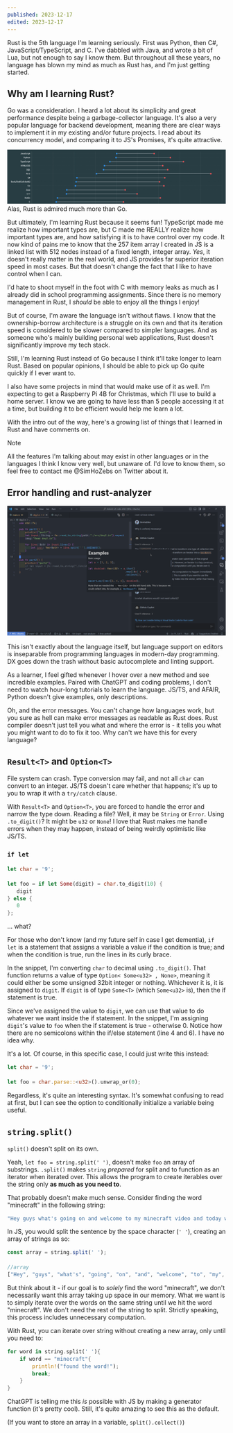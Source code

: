 ```yaml
---
published: 2023-12-17
edited: 2023-12-17
---
```


Rust is the 5th language I'm learning seriously. First was Python, then C#, JavaScript/TypeScript, and C. I've dabbled with Java, and wrote a bit of Lua, but not enough to say I know them. But throughout all these years, no language has blown my mind as much as Rust has, and I'm just getting started. 

## Why am I learning Rust?

Go was a consideration. I heard a lot about its simplicity and great performance despite being a garbage-collector language. It's also a very popular language for backend development, meaning there are clear ways to implement it in my existing and/or future projects. I read about its concurrency model, and comparing it to JS's Promises, it's quite attractive.

![](../../assets/blogs/language-admired-desired.png)
Alas, Rust is admired much more than Go.

But ultimately, I'm learning Rust because it seems fun! TypeScript made me realize how important types are, but C made me REALLY realize how important types are, and how satisfying it is to have control over my code. It now kind of pains me to know that the 257 item array I created in JS is a linked list with 512 nodes instead of a fixed length, integer array. *Yes*, it doesn't really matter in the real world, and JS provides far superior iteration speed in most cases. But that doesn't change the fact that I like to have control when I can.

I'd hate to shoot myself in the foot with C with memory leaks as much as I already did in school programming assignments. Since there is no memory management in Rust, I *should* be able to enjoy all the things I enjoy!

But of course, I'm aware the language isn't without flaws. I know that the ownership-borrow architecture is a struggle on its own and that its iteration speed is considered to be slower compared to simpler languages. And as someone who's mainly building personal web applications, Rust doesn't significantly improve my tech stack.

Still, I'm learning Rust instead of Go because I think it'll take longer to learn Rust. Based on popular opinions, I should be able to pick up Go quite quickly if I ever want to. 

I also have some projects in mind that would make use of it as well. I'm expecting to get a Raspberry Pi 4B for Christmas, which I'll use to build a home server. I know we are going to have less than 5 people accessing it at a time, but building it to be efficient would help me learn a lot.

With the intro out of the way, here's a growing list of things that I learned in Rust and have comments on.

> [!Note]
> All the features I'm talking about may exist in other languages or in the languages I think I know very well, but unaware of. I'd love to know them, so feel free to contact me @SimHoZebs on Twitter about it.

## Error handling and rust-analyzer

![](../../assets/blogs/rust-examples-chatgpt.png)

This isn't exactly about the language itself, but language support on editors is inseparable from programming languages in modern-day programming. DX goes down the trash without basic autocomplete and linting support. 

As a learner, I feel gifted whenever I hover over a new method and see incredible examples. Paired with ChatGPT and coding problems, I don't need to watch hour-long tutorials to learn the language. JS/TS, and AFAIR, Python doesn't give examples, only descriptions.

Oh, and the error messages. You can't change how languages work, but you sure as hell can make error messages as readable as Rust does. Rust compiler doesn't just tell you what and where the error is - it tells you what you might want to do to fix it too. Why can't we have this for every language?

## `Result<T>` and `Option<T>`

File system can crash. Type conversion may fail, and not all `char` can convert to an integer. JS/TS doesn't care whether that happens; it's up to you to wrap it with a `try/catch` clause.

With `Result<T>` and `Option<T>`, you are forced to handle the error and narrow the type down. Reading a file?  Well, it may be `String` or `Error`. Using `.to_digit()`? It might be `u32` or `None`! I love that Rust makes me handle errors when they may happen, instead of being weirdly optimistic like JS/TS.

### `if let`

 ```rust
let char = '9';

let foo = if let Some(digit) = char.to_digit(10) {
	digit
} else {
	0
};
```

... what?

For those who don't know (and my future self in case I get dementia), `if let` is a statement that assigns a variable a value if the condition is true; and when the condition is true, run the lines in its curly brace.

In the snippet, I'm converting `char` to decimal using `.to_digit()`.  That function returns a value of type `Option< Some<u32> , None>`, meaning it could either be some unsigned 32bit integer or nothing.  Whichever it is, it is assigned to `digit`. If `digit` is of type `Some<T>` (which `Some<u32>` is), then the if statement is true.

Since we've assigned the value to `digit`, we can use that value to do whatever we want inside the if statement. In the snippet, I'm assigning `digit`'s value to `foo` when the if statement is true - otherwise 0. Notice how there are no semicolons within the if/else statement (line 4 and 6). I have no idea why.

It's a lot. Of course, in this specific case, I could just write this instead:

```rust
let char = '9';

let foo = char.parse::<u32>().unwrap_or(0);
```

Regardless, it's quite an interesting syntax. It's somewhat confusing to read at first, but I can see the option to conditionally initialize a variable being useful.

## `string.split()`

`split()` doesn't split on its own.

Yeah, `let foo = string.split(' ')`, doesn't make `foo` an array of substrings. `.split()` makes `string` *prepared* for split and to function as an iterator when iterated over. This allows the program to create iterables over the string only **as much as you need to**.

That probably doesn't make much sense. Consider finding the word "minecraft" in the following string:

```rust
"Hey guys what's going on and welcome to my minecraft video and today we are going to build a cobblestone generator"
```

In JS, you would split the sentence by the space character (`' '`), creating an array of strings as so:

```js
const array = string.split(' ');

//array
["Hey", "guys", "what's", "going", "on", "and", "welcome", "to", "my", "minecraft", "video", ..., "generator"]
```

But think about it - if our goal is to *solely* find the word "minecraft", we don't necessarily want this array taking up space in our memory. What we want is to simply iterate over the words on the same string until we hit the word "minecraft". We don't need the rest of the string to split. Strictly speaking, this process includes unnecessary computation.

With Rust, you can iterate over string without creating a new array, only until you need to:

```rust
for word in string.split(' '){
	if word == "minecraft"{
		println!("found the word!");
		break;
	}
}
```

ChatGPT is telling me this *is* possible with JS by making a generator function (it's pretty cool). Still, it's quite amazing to see this as the default.

(If you want to store an array in a variable, `split().collect()`)

